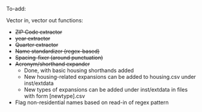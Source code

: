 To-add:

Vector in, vector out functions:
- ~~ZIP Code extractor~~
- ~~year extractor~~
- ~~Quarter extractor~~
- ~~Name standardizer (regex-based)~~
- ~~Spacing-fixer (around punctuation)~~
- ~~Acronym/shorthand expander~~
  - Done, with basic housing shorthands added
  - New housing-related expansions can be added to housing.csv under inst/extdata
  - New types of expansions can be added under inst/extdata in files with form [newtype].csv
- Flag non-residential names based on read-in of regex pattern

